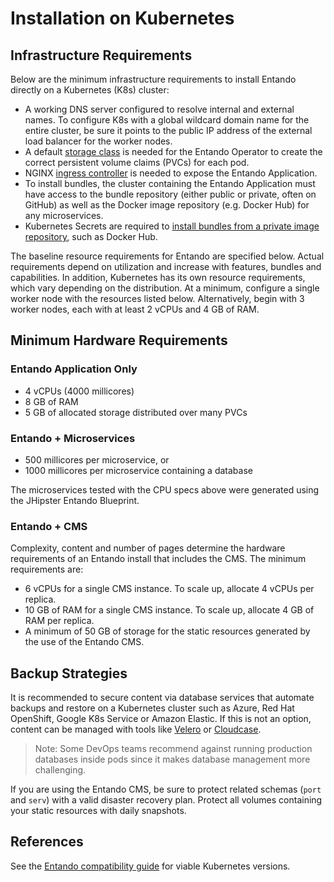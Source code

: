 # Installation on Kubernetes

## Infrastructure Requirements

Below are the minimum infrastructure requirements to install Entando directly on a Kubernetes (K8s) cluster:

- A working DNS server configured to resolve internal and external names. To configure K8s with a global wildcard domain name for the entire cluster, be sure it points to the public IP address of the external load balancer for the worker nodes.
- A default [storage class](https://kubernetes.io/docs/concepts/storage/storage-classes/) is needed for the Entando Operator to create the correct persistent volume claims (PVCs) for each pod.
- NGINX [ingress controller](https://kubernetes.github.io/ingress-nginx/deploy/) is needed to expose the Entando Application.
- To install bundles, the cluster containing the Entando Application must have access to the bundle repository (either public or private, often on GitHub) as well as the Docker image repository (e.g. Docker Hub) for any microservices.
- Kubernetes Secrets are required to [install bundles from a private image repository](../curate/bundle-private-images.md), such as Docker Hub.

The baseline resource requirements for Entando are specified below. Actual requirements depend on utilization and increase with features, bundles and capabilities. In addition, Kubernetes has its own resource requirements, which vary depending on the distribution. At a minimum, configure a single worker node with the resources listed below. Alternatively, begin with 3 worker nodes, each with at least 2 vCPUs and 4 GB of RAM.

## Minimum Hardware Requirements

### Entando Application Only

- 4 vCPUs (4000 millicores)
- 8 GB of RAM
- 5 GB of allocated storage distributed over many PVCs

### Entando + Microservices

- 500 millicores per microservice, or 
- 1000 millicores per microservice containing a database

The microservices tested with the CPU specs above were generated using the JHipster Entando Blueprint.

### Entando + CMS

Complexity, content and number of pages determine the hardware requirements of an Entando install that includes the CMS. The minimum requirements are:

- 6 vCPUs for a single CMS instance. To scale up, allocate 4 vCPUs per replica.
- 10 GB of RAM for a single CMS instance. To scale up, allocate 4 GB of RAM per replica.
- A minimum of 50 GB of storage for the static resources generated by the use of the Entando CMS.

## Backup Strategies

It is recommended to secure content via database services that automate backups and restore on a Kubernetes cluster such as Azure, Red Hat OpenShift, Google K8s Service or Amazon Elastic. If this is not an option, content can be managed with tools like [Velero](https://velero.io/) or [Cloudcase](https://cloudcasa.io/). 

> Note: Some DevOps teams recommend against running production databases inside pods since it makes database management more challenging.

 If you are using the Entando CMS, be sure to protect related schemas (`port` and `serv`) with a valid disaster recovery plan. Protect all volumes containing your static resources with daily snapshots.

## References
See the [Entando compatibility guide](https://www.entando.com/page/en/compatibility-guide) for viable Kubernetes versions.